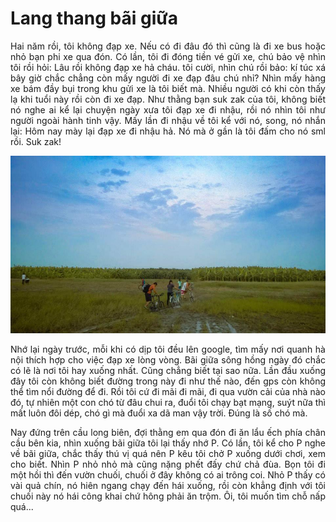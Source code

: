 # Lang thang bãi giữa


<p style = "text-align: justify">Hai năm rồi, tôi không đạp xe. Nếu có đi đâu đó thì cũng là đi xe bus hoặc nhỏ bạn phi xe qua đón. Có lần, tôi đi đóng tiền vé gửi xe, chú bảo vệ nhìn tôi rồi hỏi: Lâu rồi không đạp xe hả cháu. tôi cười, nhìn chú rồi bảo: kí túc xá bây giờ chắc chẳng còn mấy người đi xe đạp đâu chú nhỉ? Nhìn mấy hàng xe bám đầy bụi trong khu gửi xe là tôi biết mà. Nhiều người có khi còn thấy lạ khi tuổi này rồi còn đi xe đạp. Như thằng bạn suk zak của tôi, không biết nó nghe ai kể lại chuyện ngày xưa tôi đạp xe đi nhậu, rồi nó nhìn tôi như người ngoài hành tinh vậy. Mấy lần đi nhậu về tôi kể với nó, song, nó nhắn lại: Hôm nay mày lại đạp xe đi nhậu hả. Nó mà ở gần là tôi đấm cho nó sml rồi. Suk zak!</p>

<p align="center"><img src="lang-thang.jpg" style="max-width:100%"></p>

<p style = "text-align: justify">Nhớ lại ngày trước, mỗi khi có dịp tôi đều lên google, tìm mấy nơi quanh hà nội thích hợp cho việc đạp xe lòng vòng. Bãi giữa sông hồng ngày đó chắc có lẽ là nơi tôi hay xuống nhất. Cũng chẳng biết tại sao nữa. Lần đầu xuống đây tôi còn không biết đường trong này đi như thế nào, đến gps còn không thể tìm nổi đường để đi. Rồi tôi cứ đi mãi đi mãi, đi qua vườn cải của nhà nào đó, tự nhiên một con chó từ đâu chui ra, đuổi tôi chạy bạt mạng, suýt nữa thì mất luôn đôi dép, chó gì mà đuổi xa dã man vậy trời. Đúng là số chó mà.</p>

<p style = "text-align: justify">Nay đứng trên cầu long biên, đợi thằng em qua đón đi ăn lẩu ếch phía chân cầu bên kia, nhìn xuống bãi giữa tôi lại thấy nhớ P. Có lần, tôi kể cho P nghe về bãi giữa, chắc thấy thú vị quá nên P kêu tôi chở P xuống dưới chơi, xem cho biết. Nhìn P nhỏ nhỏ mà cũng nặng phết đấy chứ chả đùa. Bọn tôi đi một hồi thì đến vườn chuối, chuối ở đây không có ai trông coi. Nhỏ P thấy có vài quả chín, nó hiên ngang chạy đến hái xuống, rồi còn khẳng định với tôi chuối này nó hái công khai chứ hông phải ăn trộm. Ôi, tôi muốn tìm chỗ nấp quá...</p>

